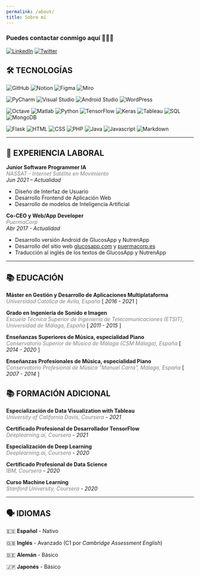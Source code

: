 ```yaml
---
permalink: /about/
title: Sobre mi
---
```


### Puedes contactar conmigo aquí 👩🏻‍💻

[![LinkedIn](https://img.shields.io/badge/-LinkedIn-1E88E5?style=for-the-badge&logo=linkedin&logoColor=FFFFFF)](https://linkedin.com/in/anapuermaruiz)
[![Twitter](https://img.shields.io/badge/-Twitter-1E88E5?style=for-the-badge&logo=twitter&logoColor=FFFFFF)](https://twitter.com/apuermaruiz)


## 🛠 TECNOLOGÍAS

![GitHub](https://img.shields.io/badge/-GitHub-9E9E9E?style=flat&logo=github&logoColor=ffffff)
![Notion](https://img.shields.io/badge/-Notion-9E9E9E?style=flat&logo=notion&logoColor=ffffff)
![Figma](https://img.shields.io/badge/-Figma-9E9E9E?style=flat&logo=figma&logoColor=ffffff)
![Miro](https://img.shields.io/badge/-Miro-9E9E9E?style=flat&logo=miro&logoColor=ffffff)

![PyCharm](https://img.shields.io/badge/-Pycharm-9E9E9E?style=flat&logo=pycharm&logoColor=ffffff)
![Visual Studio](https://img.shields.io/badge/-Visual_Studio-9E9E9E?style=flat&logo=visualstudio&logoColor=ffffff)
![Android Studio](https://img.shields.io/badge/-Android_Studio-9E9E9E?style=flat&logo=androidstudio&logoColor=ffffff)
![WordPress](https://img.shields.io/badge/-WordPress-9E9E9E?style=flat&logo=wordpress&logoColor=ffffff)

![Octave](https://img.shields.io/badge/-Octave-9E9E9E?style=flat&logo=octave&logoColor=ffffff)
![Matlab](https://img.shields.io/badge/-Matlab-9E9E9E?style=flat&logo=matlab&logoColor=ffffff)
![Python](https://img.shields.io/badge/-Python-9E9E9E?style=flat&logo=python&logoColor=ffffff)
![TensorFlow](https://img.shields.io/badge/-TensorFlow-9E9E9E?style=flat&logo=tensorflow&logoColor=ffffff)
![Keras](https://img.shields.io/badge/-Keras-9E9E9E?style=flat&logo=keras&logoColor=ffffff)
![Tableau](https://img.shields.io/badge/-Tableau-9E9E9E?style=flat&logo=tableau&logoColor=ffffff)
![SQL](https://img.shields.io/badge/-SQL-9E9E9E?style=flat&logo=SQL&logoColor=ffffff)
![MongoDB](https://img.shields.io/badge/-MongoDB-9E9E9E?style=flat&logo=mongodb&logoColor=ffffff)

![Flask](https://img.shields.io/badge/-Flask-9E9E9E?style=flat&logo=flask&logoColor=ffffff)
![HTML](https://img.shields.io/badge/-HTML-9E9E9E?style=flat&logo=HTML5&logoColor=ffffff)
![CSS](https://img.shields.io/badge/-CSS-9E9E9E?style=flat&logo=CSS3&logoColor=ffffff)
![PHP](https://img.shields.io/badge/-PHP-9E9E9E?style=flat&logo=PHP&logoColor=ffffff)
![Java](https://img.shields.io/badge/-Java-9E9E9E?style=flat&logo=Java&logoColor=ffffff)
![Javascript](https://img.shields.io/badge/-JavaScript-9E9E9E?style=flat&logo=Javascript&logoColor=ffffff)
![Markdown](https://img.shields.io/badge/-Markdown-9E9E9E?style=flat&logo=markdown&logoColor=ffffff)

---

## 💼 EXPERIENCIA LABORAL


**Junior Software Programmer IA**    <br>
<span style="color:gray">_NASSAT - Internet Satélite en Movimiento_</span> <br>
 _Jun 2021 – Actualidad_
 
- Diseño de Interfaz de Usuario
- Desarrollo Frontend de Aplicación Web
- Desarrollo de modelos de Inteligencia Artificial


**Co-CEO y Web/App Developer**    <br>
<span style="color:gray">_PuermaCorp_</span> <br>
_Abr 2017 - Actualidad_

- Desarrollo versión Android de GlucosApp y NutrenApp
- Desarrollo del sitio web [glucosapp.com](http://www.glucosapp.com/) y [puermacorp.es](http://www.puermacorp.es/)
- Traducción al inglés de los textos de GlucosApp y NutrenApp

---

## 📚 EDUCACIÓN


**Máster en Gestión y Desarrollo de Aplicaciones Multiplataforma** <br>
<span style="color:gray">_Universidad Católica de Ávila, España_</span>  [ *2016 - 2021* ]

**Grado en Ingeniería de Sonido e Imagen** <br>
<span style="color:gray">_Escuela Técnica Superior de Ingeniería de Telecomunicaciones (ETSIT), Universidad de Málaga, España_</span>  [ *2011 - 2015* ]

**Enseñanzas Superiores de Música, especialidad Piano** <br>
<span style="color:gray">_Conservatorio Superior de Música de Málaga (CSM Málaga), España_</span>  [ *2014 - 2020* ]

**Enseñanzas Profesionales de Música, especialidad Piano** <br>
<span style="color:gray">_Conservatorio Profesional de Música "Manuel Carra", Málaga, España_</span>  [ *2007 - 2014* ]


## 📚 FORMACIÓN ADICIONAL


**Especialización de Data Visualization with Tableau** <br>
<span style="color:gray">_University of California Davis, Coursera_</span> - *2021*

**Certificado Profesional de Desarrollador TensorFlow** <br>
<span style="color:gray">_Deeplearning.ai, Coursera_</span> - *2021*

**Especialización de Deep Learning** <br>
<span style="color:gray">_Deeplearning.ai, Coursera_</span> - *2020*

**Certificado Profesional de Data Science** <br>
<span style="color:gray">_IBM, Coursera_</span> - *2020*

**Curso Machine Learning** <br>
<span style="color:gray">_Stanford University, Coursera_</span> - *2020*

---

## 🗣️ IDIOMAS


🇪🇸  **Español** - Nativo

🇬🇧  **Inglés** - Avanzado (C1 por _Cambridge Assessment English_)

🇩🇪  **Alemán**  - Básico 

🇯🇵  **Japonés** - Básico 

